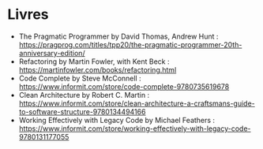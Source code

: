 # Livres

- The Pragmatic Programmer by David Thomas, Andrew Hunt : https://pragprog.com/titles/tpp20/the-pragmatic-programmer-20th-anniversary-edition/
- Refactoring by Martin Fowler, with Kent Beck : https://martinfowler.com/books/refactoring.html
- Code Complete by Steve McConnell : https://www.informit.com/store/code-complete-9780735619678
- Clean Architecture by Robert C. Martin : https://www.informit.com/store/clean-architecture-a-craftsmans-guide-to-software-structure-9780134494166
- Working Effectively with Legacy Code by Michael Feathers : https://www.informit.com/store/working-effectively-with-legacy-code-9780131177055
